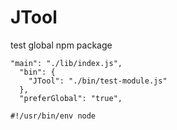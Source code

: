 # JTool
test global npm package


```
"main": "./lib/index.js",
  "bin": {
    "JTool": "./bin/test-module.js"
  },
  "preferGlobal": "true",
```

```
#!/usr/bin/env node
```
